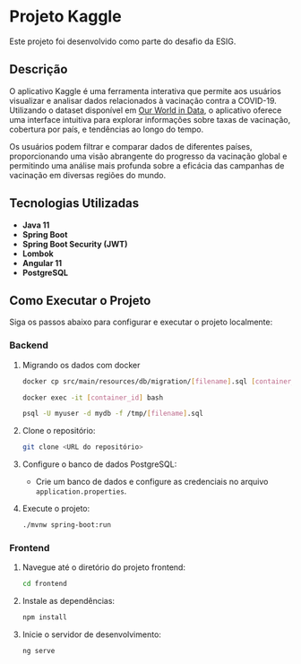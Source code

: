 # Projeto Kaggle

Este projeto foi desenvolvido como parte do desafio da ESIG.

## Descrição

O aplicativo Kaggle é uma ferramenta interativa que permite aos usuários visualizar e analisar dados relacionados à vacinação contra a COVID-19. Utilizando o dataset disponível em [Our World in Data](https://ourworldindata.org/covid-vaccinations), o aplicativo oferece uma interface intuitiva para explorar informações sobre taxas de vacinação, cobertura por país, e tendências ao longo do tempo. 

Os usuários podem filtrar e comparar dados de diferentes países, proporcionando uma visão abrangente do progresso da vacinação global e permitindo uma análise mais profunda sobre a eficácia das campanhas de vacinação em diversas regiões do mundo.

## Tecnologias Utilizadas

- **Java 11**
- **Spring Boot**
- **Spring Boot Security (JWT)**
- **Lombok**
- **Angular 11**
- **PostgreSQL**

## Como Executar o Projeto

Siga os passos abaixo para configurar e executar o projeto localmente:

### Backend

1. Migrando os dados com docker
    ```bash
    docker cp src/main/resources/db/migration/[filename].sql [container_id]:/tmp/[filename].sql
    ```
    ```bash
    docker exec -it [container_id] bash
    ```
    ```bash
    psql -U myuser -d mydb -f /tmp/[filename].sql
    ```


1. Clone o repositório:
    ```bash
    git clone <URL do repositório>
    ```
2. Configure o banco de dados PostgreSQL:
    - Crie um banco de dados e configure as credenciais no arquivo `application.properties`.
3. Execute o projeto:
    ```bash
    ./mvnw spring-boot:run
    ```

### Frontend

1. Navegue até o diretório do projeto frontend:
    ```bash
    cd frontend
    ```
2. Instale as dependências:
    ```bash
    npm install
    ```
3. Inicie o servidor de desenvolvimento:
    ```bash
    ng serve
    ```


    